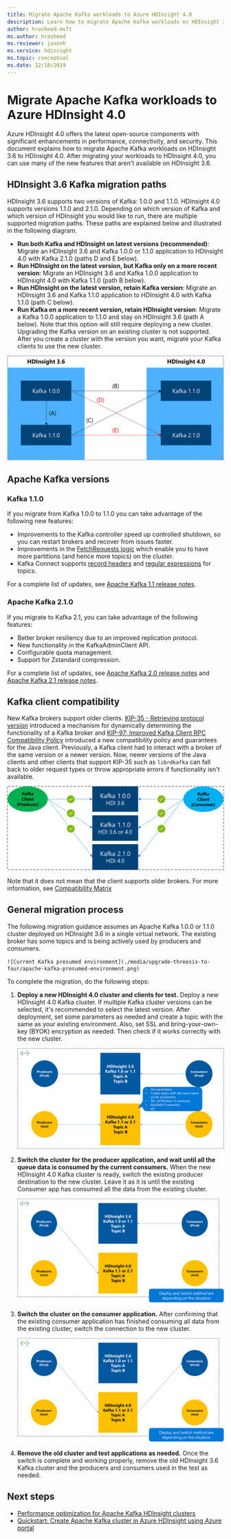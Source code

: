 ```yaml
---
title: Migrate Apache Kafka workloads to Azure HDInsight 4.0
description: Learn how to migrate Apache Kafka workloads on HDInsight 3.6 to HDInsight 4.0.
author: hrasheed-msft
ms.author: hrasheed
ms.reviewer: jasonh
ms.service: hdinsight
ms.topic: conceptual
ms.date: 12/18/2019
---
```


# Migrate Apache Kafka workloads to Azure HDInsight 4.0

Azure HDInsight 4.0 offers the latest open-source components with significant enhancements in performance, connectivity, and security. This document explains how to migrate Apache Kafka workloads on HDInsight 3.6 to HDInsight 4.0. After migrating your workloads to HDInsight 4.0, you can use many of the new features that aren't available on HDInsight 3.6.

## HDInsight 3.6 Kafka migration paths

HDInsight 3.6 supports two versions of Kafka: 1.0.0 and 1.1.0. HDInsight 4.0 supports versions 1.1.0 and 2.1.0. Depending on which version of Kafka and which version of HDInsight you would like to run, there are multiple supported migration paths. These paths are explained below and illustrated in the following diagram.

* **Run both Kafka and HDInsight on latest versions (recommended)**: Migrate an HDInsight 3.6 and Kafka 1.0.0 or 1.1.0 application to HDInsight 4.0 with Kafka 2.1.0 (paths D and E below).
* **Run HDInsight on the latest version, but Kafka only on a more recent version**: Migrate an HDInsight 3.6 and Kafka 1.0.0 application to HDInsight 4.0 with Kafka 1.1.0 (path B below).
* **Run HDInsight on the latest version, retain Kafka version**: Migrate an HDInsight 3.6 and Kafka 1.1.0 application to HDInsight 4.0 with Kafka 1.1.0 (path C below).
* **Run Kafka on a more recent version, retain HDInsight version**: Migrate a Kafka 1.0.0 application to 1.1.0 and stay on HDInsight 3.6 (path A below). Note that this option will still require deploying a new cluster. Upgrading the Kafka version on an existing cluster is not supported. After you create a cluster with the version you want, migrate your Kafka clients to use the new cluster.

![Upgrade paths for Apache Kafka on 3.6](./media/upgrade-threesix-to-four/apache-kafka-upgrade-path.png)

## Apache Kafka versions

### Kafka 1.1.0
  
If you migrate from Kafka 1.0.0 to 1.1.0 you can take advantage of the following new features:

* Improvements to the Kafka controller speed up controlled shutdown, so you can restart brokers and recover from issues faster. 
* Improvements in the [FetchRequests logic](https://issues.apache.org/jira/browse/KAFKA-6254) which enable you to have more partitions (and hence more topics) on the cluster. 
* Kafka Connect supports [record headers](https://issues.apache.org/jira/browse/KAFKA-5142) and [regular expressions](https://issues.apache.org/jira/browse/KAFKA-3073) for topics. 

For a complete list of updates, see [Apache Kafka 1.1 release notes](https://archive.apache.org/dist/kafka/1.1.0/RELEASE_NOTES.html).

### Apache Kafka 2.1.0

If you migrate to Kafka 2.1, you can take advantage of the following features:

* Better broker resiliency due to an improved replication protocol.
* New functionality in the KafkaAdminClient API.
* Configurable quota management.
* Support for Zstandard compression.

For a complete list of updates, see [Apache Kafka 2.0 release notes](https://archive.apache.org/dist/kafka/2.0.0/RELEASE_NOTES.html) and [Apache Kafka 2.1 release notes](https://archive.apache.org/dist/kafka/2.1.0/RELEASE_NOTES.html).

## Kafka client compatibility

New Kafka brokers support older clients. [KIP-35 - Retrieving protocol version](https://cwiki.apache.org/confluence/display/KAFKA/KIP-35+-+Retrieving+protocol+version) introduced a mechanism for dynamically determining the functionality of a Kafka broker and [KIP-97: Improved Kafka Client RPC Compatibility Policy](https://cwiki.apache.org/confluence/display/KAFKA/KIP-97%3A+Improved+Kafka+Client+RPC+Compatibility+Policy) introduced a new compatibility policy and guarantees for the Java client. Previously, a Kafka client had to interact with a broker of the same version or a newer version. Now, newer versions of the Java clients and other clients that support KIP-35 such as `librdkafka` can fall back to older request types or throw appropriate errors if functionality isn't available.

![Upgrade Kafka client compatibility](./media/upgrade-threesix-to-four/apache-kafka-client-compatibility.png)

Note that it does not mean that the client supports older brokers.  For more information, see [Compatibility Matrix](https://cwiki.apache.org/confluence/display/KAFKA/Compatibility+Matrix.)

## General migration process

The following migration guidance assumes an Apache Kafka 1.0.0 or 1.1.0 cluster deployed on HDInsight 3.6 in a single virtual network. The existing broker has some topics and is being actively used by producers and consumers.

    ![Current Kafka presumed environment](./media/upgrade-threesix-to-four/apache-kafka-presumed-environment.png)

To complete the migration, do the following steps:

1. **Deploy a new HDInsight 4.0 cluster and clients for test.** Deploy a new HDInsight 4.0 Kafka cluster. If multiple Kafka cluster versions can be selected, it's recommended to select the latest version. After deployment, set some parameters as needed and create a topic with the same as your existing environment. Also, set SSL and bring-your-own-key (BYOK) encryption as needed. Then check if it works correctly with the new cluster.

    ![Deploy new HDInsight 4.0 clusters](./media/upgrade-threesix-to-four/deploy-new-hdinsight-clusters.png)

1. **Switch the cluster for the producer application, and wait until all the queue data is consumed by the current consumers.** When the new HDInsight 4.0 Kafka cluster is ready, switch the existing producer destination to the new cluster. Leave it as it is until the existing Consumer app has consumed all the data from the existing cluster.

    ![Switch cluster for producer app](./media/upgrade-threesix-to-four/switch-cluster-producer-app.png)

1. **Switch the cluster on the consumer application.** After confirming that the existing consumer application has finished consuming all data from the existing cluster, switch the connection to the new cluster.

    ![Switch cluster on consumer app](./media/upgrade-threesix-to-four/switch-cluster-consumer-app.png)

1. **Remove the old cluster and test applications as needed.** Once the switch is complete and working properly, remove the old HDInsight 3.6 Kafka cluster and the producers and consumers used in the test as needed.

## Next steps

* [Performance optimization for Apache Kafka HDInsight clusters](apache-kafka-performance-tuning.md)
* [Quickstart: Create Apache Kafka cluster in Azure HDInsight using Azure portal](apache-kafka-get-started.md)